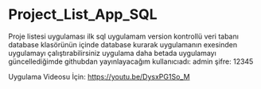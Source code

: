 # Project_List_App_SQL
Proje listesi uygulaması ilk sql uygulamam version kontrollü veri tabanı database klasörünün içinde database kurarak uygulamanın exesinden uygulamayı çalıştırabilirsiniz uygulama daha betada uygulamayı güncellediğimde githubdan yayınlayacağım kullanıcıadı: admin şifre: 12345


Uygulama Videosu İçin:
https://youtu.be/DysxPG1So_M
